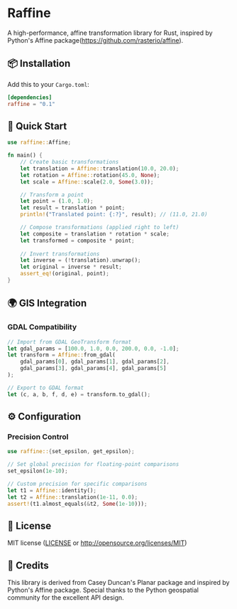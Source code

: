 # Raffine

A high-performance, affine transformation library for Rust, inspired by Python's Affine package(https://github.com/rasterio/affine).

## 📦 Installation

Add this to your `Cargo.toml`:

```toml
[dependencies]
raffine = "0.1"
```

## 🎯 Quick Start

```rust
use raffine::Affine;

fn main() {
    // Create basic transformations
    let translation = Affine::translation(10.0, 20.0);
    let rotation = Affine::rotation(45.0, None);
    let scale = Affine::scale(2.0, Some(3.0));

    // Transform a point
    let point = (1.0, 1.0);
    let result = translation * point;
    println!("Translated point: {:?}", result); // (11.0, 21.0)

    // Compose transformations (applied right to left)
    let composite = translation * rotation * scale;
    let transformed = composite * point;
  
    // Invert transformations
    let inverse = (!translation).unwrap();
    let original = inverse * result;
    assert_eq!(original, point);
}
```

## 🌍 GIS Integration

### GDAL Compatibility

```rust
// Import from GDAL GeoTransform format
let gdal_params = [100.0, 1.0, 0.0, 200.0, 0.0, -1.0];
let transform = Affine::from_gdal(
    gdal_params[0], gdal_params[1], gdal_params[2],
    gdal_params[3], gdal_params[4], gdal_params[5]
);

// Export to GDAL format
let (c, a, b, f, d, e) = transform.to_gdal();
```

## ⚙️ Configuration

### Precision Control

```rust
use raffine::{set_epsilon, get_epsilon};

// Set global precision for floating-point comparisons
set_epsilon(1e-10);

// Custom precision for specific comparisons
let t1 = Affine::identity();
let t2 = Affine::translation(1e-11, 0.0);
assert!(t1.almost_equals(&t2, Some(1e-10)));
```

## 📄 License

MIT license ([LICENSE](LICENSE) or http://opensource.org/licenses/MIT)

## 🙏 Credits

This library is derived from Casey Duncan's Planar package and inspired by Python's Affine package. Special thanks to the Python geospatial community for the excellent API design.
